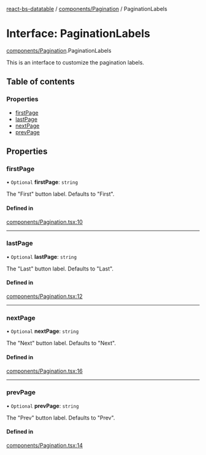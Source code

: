 [react-bs-datatable](../README.md) / [components/Pagination](../modules/components_Pagination.md) / PaginationLabels

# Interface: PaginationLabels

[components/Pagination](../modules/components_Pagination.md).PaginationLabels

This is an interface to customize the pagination labels.

## Table of contents

### Properties

- [firstPage](components_Pagination.PaginationLabels.md#firstpage)
- [lastPage](components_Pagination.PaginationLabels.md#lastpage)
- [nextPage](components_Pagination.PaginationLabels.md#nextpage)
- [prevPage](components_Pagination.PaginationLabels.md#prevpage)

## Properties

### firstPage

• `Optional` **firstPage**: `string`

The "First" button label. Defaults to "First".

#### Defined in

[components/Pagination.tsx:10](https://github.com/imballinst/react-bs-datatable/blob/915e2a8/src/components/Pagination.tsx#L10)

___

### lastPage

• `Optional` **lastPage**: `string`

The "Last" button label. Defaults to "Last".

#### Defined in

[components/Pagination.tsx:12](https://github.com/imballinst/react-bs-datatable/blob/915e2a8/src/components/Pagination.tsx#L12)

___

### nextPage

• `Optional` **nextPage**: `string`

The "Next" button label. Defaults to "Next".

#### Defined in

[components/Pagination.tsx:16](https://github.com/imballinst/react-bs-datatable/blob/915e2a8/src/components/Pagination.tsx#L16)

___

### prevPage

• `Optional` **prevPage**: `string`

The "Prev" button label. Defaults to "Prev".

#### Defined in

[components/Pagination.tsx:14](https://github.com/imballinst/react-bs-datatable/blob/915e2a8/src/components/Pagination.tsx#L14)
